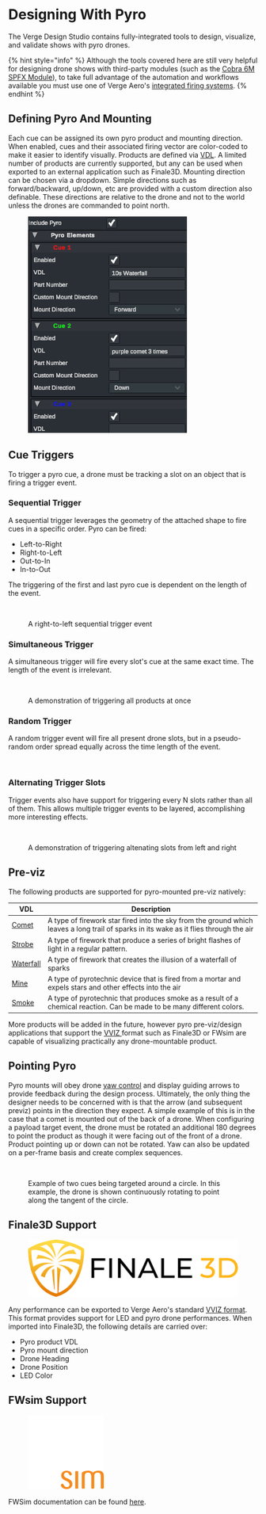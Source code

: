 # Designing With Pyro

The Verge Design Studio contains fully-integrated tools to design, visualize, and validate shows with pyro drones.

{% hint style="info" %}
Although the tools covered here are still very helpful for designing drone shows with third-party modules (such as the [Cobra 6M SPFX Module](https://www.cobrafiringsystems.com/6m)), to take full advantage of the automation and workflows available you must use one of Verge Aero's [integrated firing systems](../../../drone-show-hardware/payloads/x1-pyro-module/).
{% endhint %}

## Defining Pyro And Mounting

Each cue can be assigned its own pyro product and mounting direction. When enabled, cues and their associated firing vector are color-coded to make it easier to identify visually. Products are defined via [VDL](https://finale3d.com/documentation/vdl-effect-glossary/). A limited number of products are currently supported, but any can be used when exported to an external application such as Finale3D. Mounting direction can be chosen via a dropdown. Simple directions such as forward/backward, up/down, etc are provided with a custom direction also definable. These directions are relative to the drone and not to the world unless the drones are commanded to point north.&#x20;

<figure><img src="../../../.gitbook/assets/image (36).png" alt=""><figcaption></figcaption></figure>

## Cue Triggers

To trigger a pyro cue, a drone must be tracking a slot on an object that is firing a trigger event.

### Sequential Trigger

A sequential trigger leverages the geometry of the attached shape to fire cues in a specific order. Pyro can be fired:

* Left-to-Right
* Right-to-Left
* Out-to-In
* In-to-Out

The triggering of the first and last pyro cue is dependent on the length of the event.

<figure><img src="../../../.gitbook/assets/Sequential_Trigger.gif" alt=""><figcaption><p>A right-to-left sequential trigger event</p></figcaption></figure>

### Simultaneous Trigger

A simultaneous trigger will fire every slot's cue at the same exact time. The length of the event is irrelevant.

<figure><img src="../../../.gitbook/assets/Simultaneous.gif" alt=""><figcaption><p>A demonstration of triggering all products at once</p></figcaption></figure>

### Random Trigger

A random trigger event will fire all present drone slots, but in a pseudo-random order spread equally across the time length of the event.

<figure><img src="../../../.gitbook/assets/Random.gif" alt=""><figcaption></figcaption></figure>

### Alternating Trigger Slots

Trigger events also have support for triggering every N slots rather than all of them. This allows multiple trigger events to be layered, accomplishing more interesting effects.

<figure><img src="../../../.gitbook/assets/Sequential_Criss_Cross_No_Rot.gif" alt=""><figcaption><p>A demonstration of triggering altenating slots from left and right</p></figcaption></figure>

## Pre-viz

The following products are supported for pyro-mounted pre-viz natively:

| VDL                                                               | Description                                                                                                                            |
| ----------------------------------------------------------------- | -------------------------------------------------------------------------------------------------------------------------------------- |
| [Comet](https://www.youtube.com/watch?v=pYxaxQwWzZI)              | A type of firework star fired into the sky from the ground which leaves a long trail of sparks in its wake as it flies through the air |
| [Strobe](https://www.youtube.com/watch?v=m_cXMcqtTwk)             | A type of firework that produce a series of bright flashes of light in a regular pattern.                                              |
| [Waterfall](https://www.youtube.com/watch?v=-7UKK9POTWg)          | A type of firework that creates the illusion of a waterfall of sparks                                                                  |
| [Mine](https://www.youtube.com/watch?v=rhxB5qGwr_g)               | A type of pyrotechnic device that is fired from a mortar and expels stars and other effects into the air                               |
| [Smoke](https://www.youtube.com/shorts/yIbdQykK78g?feature=share) | A type of pyrotechnic that produces smoke as a result of a chemical reaction. Can be made to be many different colors.                 |

More products will be added in the future, however pyro pre-viz/design applications that support the [VVIZ ](../vviz-format.md)format such as Finale3D or FWsim are capable of visualizing practically any drone-mountable product.

## Pointing Pyro

Pyro mounts will obey drone [yaw control](yaw-control.md) and display guiding arrows to provide feedback during the design process. Ultimately, the only thing the designer needs to be concerned with is that the arrow (and subsequent previz) points in the direction they expect. A simple example of this is in the case that a comet is mounted out of the back of a drone. When configuring a payload target event, the drone must be rotated an additional 180 degrees to point the product as though it were facing out of the front of a drone. Product pointing up or down can not be rotated. Yaw can also be updated on a per-frame basis and create complex sequences.

<figure><img src="../../../.gitbook/assets/ezgif-260edddee7a425.gif" alt=""><figcaption><p>Example of two cues being targeted around a circle. In this example, the drone is shown continuously rotating to point along the tangent of the circle.</p></figcaption></figure>

## Finale3D Support

<figure><img src="../../../.gitbook/assets/images (1).png" alt=""><figcaption></figcaption></figure>

Any performance can be exported to Verge Aero's standard [VVIZ format](../vviz-format.md). This format provides support for LED and pyro drone performances. When imported into Finale3D, the following details are carried over:

* Pyro product VDL
* Pyro mount direction
* Drone Heading
* Drone Position
* LED Color

## FWsim Support

<figure><img src="../../../.gitbook/assets/image (29).png" alt=""><figcaption></figcaption></figure>

FWSim documentation can be found [here](https://www.fwsim.com/doc/en/drone_shows.html).

